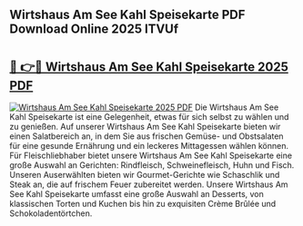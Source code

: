 ## Wirtshaus Am See Kahl Speisekarte PDF Download Online 2025 lTVUf

# <h2><a href="http://gc8dfrq.nevu.top/?p=Wirtshaus+Am+See+Kahl+Speisekarte">🔗 👉🔴 Wirtshaus Am See Kahl Speisekarte 2025 PDF</a></h2>

[![Wirtshaus Am See Kahl Speisekarte 2025 PDF](https://i.imgur.com/dBaPXMq.png)](http://gc8dfrq.nevu.top/?p=Wirtshaus+Am+See+Kahl+Speisekarte)
Die Wirtshaus Am See Kahl Speisekarte ist eine Gelegenheit, etwas für sich selbst zu wählen und zu genießen. Auf unserer Wirtshaus Am See Kahl Speisekarte bieten wir einen Salatbereich an, in dem Sie aus frischen Gemüse- und Obstsalaten für eine gesunde Ernährung und ein leckeres Mittagessen wählen können. Für Fleischliebhaber bietet unsere Wirtshaus Am See Kahl Speisekarte eine große Auswahl an Gerichten: Rindfleisch, Schweinefleisch, Huhn und Fisch. Unseren Auserwählten bieten wir Gourmet-Gerichte wie Schaschlik und Steak an, die auf frischem Feuer zubereitet werden. Unsere Wirtshaus Am See Kahl Speisekarte umfasst eine große Auswahl an Desserts, von klassischen Torten und Kuchen bis hin zu exquisiten Crème Brûlée und Schokoladentörtchen.
